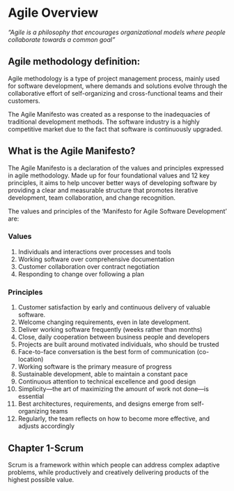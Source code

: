 # Agile Overview

_“Agile is a philosophy that encourages organizational models where people collaborate towards a common goal”_

## Agile methodology definition:

Agile methodology is a type of project management process, mainly used for software development, where demands and solutions evolve through the collaborative effort of self-organizing and cross-functional teams and their customers.

The Agile Manifesto was created as a response to the inadequacies of traditional development methods. The software industry is a highly competitive market due to the fact that software is continuously upgraded.

## What is the Agile Manifesto?

The Agile Manifesto is a declaration of the values and principles expressed in agile methodology. Made up for four foundational values and 12 key principles, it aims to help uncover better ways of developing software by providing a clear and measurable structure that promotes iterative development, team collaboration, and change recognition.

The values and principles of the ‘Manifesto for Agile Software Development’ are:

### Values

1. Individuals and interactions over processes and tools
2. Working software over comprehensive documentation
3. Customer collaboration over contract negotiation
4. Responding to change over following a plan

### Principles

1.  Customer satisfaction by early and continuous delivery of valuable software.
2.  Welcome changing requirements, even in late development.
3.  Deliver working software frequently (weeks rather than months)
4.  Close, daily cooperation between business people and developers
5.  Projects are built around motivated individuals, who should be trusted
6.  Face-to-face conversation is the best form of communication (co-location)
7.  Working software is the primary measure of progress
8.  Sustainable development, able to maintain a constant pace
9.  Continuous attention to technical excellence and good design
10. Simplicity—the art of maximizing the amount of work not done—is essential
11. Best architectures, requirements, and designs emerge from self-organizing teams
12. Regularly, the team reflects on how to become more effective, and adjusts accordingly

## Chapter 1-Scrum

Scrum is a framework within which people can address complex adaptive problems, while productively and creatively delivering products of the highest possible value.
